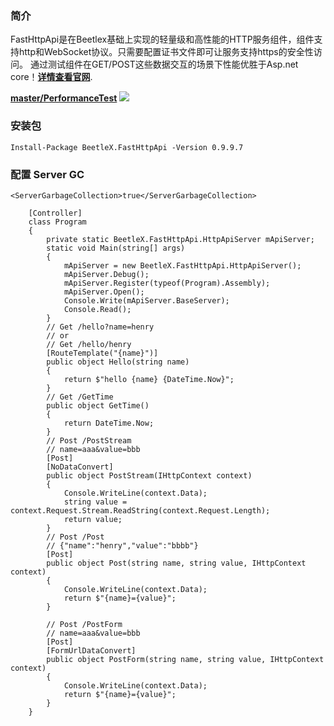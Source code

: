 ### 简介
FastHttpApi是在Beetlex基础上实现的轻量级和高性能的HTTP服务组件，组件支持http和WebSocket协议。只需要配置证书文件即可让服务支持https的安全性访问。 通过测试组件在GET/POST这些数据交互的场景下性能优胜于Asp.net core！**[详情查看官网](http://www.ikende.com/)**.

**[master/PerformanceTest](https://github.com/IKende/FastHttpApi/tree/master/PerformanceTest)**
![](https://i.imgur.com/lyvQIhu.png)

### 安装包

```
Install-Package BeetleX.FastHttpApi -Version 0.9.9.7
```
### 配置 Server GC
`<ServerGarbageCollection>true</ServerGarbageCollection>`

```
    [Controller]
    class Program
    {
        private static BeetleX.FastHttpApi.HttpApiServer mApiServer;
        static void Main(string[] args)
        {
            mApiServer = new BeetleX.FastHttpApi.HttpApiServer();
            mApiServer.Debug();
            mApiServer.Register(typeof(Program).Assembly);
            mApiServer.Open();
            Console.Write(mApiServer.BaseServer);
            Console.Read();
        }
        // Get /hello?name=henry 
        // or
        // Get /hello/henry
        [RouteTemplate("{name}")]
        public object Hello(string name)
        {
            return $"hello {name} {DateTime.Now}";
        }
        // Get /GetTime  
        public object GetTime()
        {
            return DateTime.Now;
        }
        // Post /PostStream
        // name=aaa&value=bbb
        [Post]
        [NoDataConvert]
        public object PostStream(IHttpContext context)
        {
            Console.WriteLine(context.Data);
            string value = context.Request.Stream.ReadString(context.Request.Length);
            return value;
        }
        // Post /Post
        // {"name":"henry","value":"bbbb"}
        [Post]
        public object Post(string name, string value, IHttpContext context)
        {
            Console.WriteLine(context.Data);
            return $"{name}={value}";
        }
        
        // Post /PostForm
        // name=aaa&value=bbb
        [Post]
        [FormUrlDataConvert]
        public object PostForm(string name, string value, IHttpContext context)
        {
            Console.WriteLine(context.Data);
            return $"{name}={value}";
        }
    }
```

